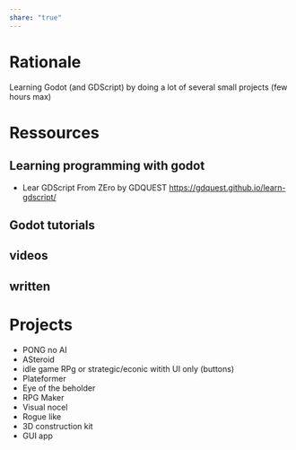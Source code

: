 ```yaml
---
share: "true"
---
```

# Rationale

Learning Godot (and GDScript) by doing a lot of several small projects (few hours max)
# Ressources
## Learning programming with godot 


* Lear GDScript From ZEro by GDQUEST https://gdquest.github.io/learn-gdscript/

## Godot tutorials

## videos
## written

# Projects

- PONG no AI
- ASteroid
- idle game RPg or strategic/econic witith UI only (buttons)
- Plateformer
- Eye of the beholder
- RPG Maker
- Visual nocel
- Rogue like
- 3D construction kit
- GUI app